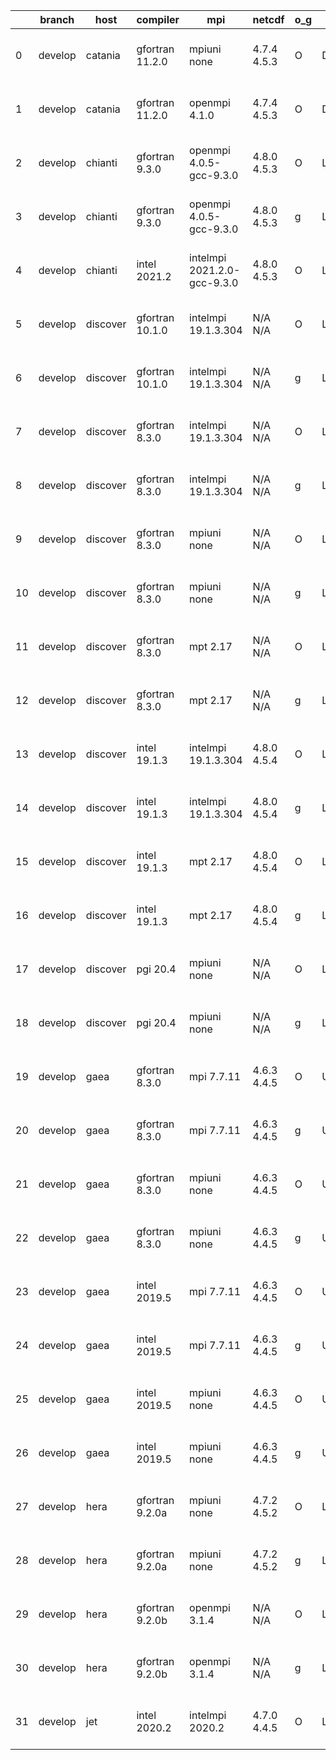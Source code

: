 |    | branch   | host     | compiler        | mpi                         | netcdf      | o_g   | os     | build   | u_pass   | u_fail   | s_pass   | s_fail   | e_pass   | e_fail   | nuopc_pass   | nuopc_fail   | artifacts_hash                                                                                                                                                        | modified                  |
|----|----------|----------|-----------------|-----------------------------|-------------|-------|--------|---------|----------|----------|----------|----------|----------|----------|--------------|--------------|-----------------------------------------------------------------------------------------------------------------------------------------------------------------------|---------------------------|
|  0 | develop  | catania  | gfortran 11.2.0 | mpiuni none                 | 4.7.4 4.5.3 | O     | Darwin | pass    | 12136    | 0        | 8        | 0        | 43       | 0        | 0            | 50           | [artifacts](https://github.com/esmf-org/esmf-test-artifacts/tree/8c425c0f7f3d1930eb32a14c1869e079c96390b5/develop/catania/gfortran/11.2.0/O/mpiuni/none)              | 2022-05-03 00:39:30 -0600 |
|  1 | develop  | catania  | gfortran 11.2.0 | openmpi 4.1.0               | 4.7.4 4.5.3 | O     | Darwin | pass    | 13508    | 154      | 41       | 8        | 80       | 0        | 45           | 5            | [artifacts](https://github.com/esmf-org/esmf-test-artifacts/tree/1c65154b74bcada23bb55ddba2590c85ac8ac390/develop/catania/gfortran/11.2.0/O/openmpi/4.1.0)            | 2022-05-03 00:06:29 -0600 |
|  2 | develop  | chianti  | gfortran 9.3.0  | openmpi 4.0.5-gcc-9.3.0     | 4.8.0 4.5.3 | O     | Linux  | pass    | 13662    | 0        | 49       | 0        | 80       | 0        | 50           | 0            | [artifacts](https://github.com/esmf-org/esmf-test-artifacts/tree/3ff0ba2f20be59f42ea87d253d9aa9463dc52d12/develop/chianti/gfortran/9.3.0/O/openmpi/4.0.5-gcc-9.3.0)   | 2022-05-03 01:54:21 -0400 |
|  3 | develop  | chianti  | gfortran 9.3.0  | openmpi 4.0.5-gcc-9.3.0     | 4.8.0 4.5.3 | g     | Linux  | pass    | 13662    | 0        | 49       | 0        | 80       | 0        | 50           | 0            | [artifacts](https://github.com/esmf-org/esmf-test-artifacts/tree/cde9fb00cbe96f5d56ca2c47979188b3905d7337/develop/chianti/gfortran/9.3.0/g/openmpi/4.0.5-gcc-9.3.0)   | 2022-05-03 02:48:15 -0400 |
|  4 | develop  | chianti  | intel 2021.2    | intelmpi 2021.2.0-gcc-9.3.0 | 4.8.0 4.5.3 | O     | Linux  | pass    | 13662    | 0        | 49       | 0        | 80       | 0        | 50           | 0            | [artifacts](https://github.com/esmf-org/esmf-test-artifacts/tree/c508572c4c7673da9bb97e8e3122b3f965040797/develop/chianti/intel/2021.2/O/intelmpi/2021.2.0-gcc-9.3.0) | 2022-05-03 02:23:26 -0400 |
|  5 | develop  | discover | gfortran 10.1.0 | intelmpi 19.1.3.304         | N/A N/A     | O     | Linux  | pass    | 13647    | 15       | 49       | 0        | 80       | 0        | 50           | 0            | [artifacts](https://github.com/esmf-org/esmf-test-artifacts/tree/d51ebb166eef9b6ef962464a41be8c61b41ef716/develop/discover/gfortran/10.1.0/O/intelmpi/19.1.3.304)     | 2022-05-03 01:41:00 -0400 |
|  6 | develop  | discover | gfortran 10.1.0 | intelmpi 19.1.3.304         | N/A N/A     | g     | Linux  | pass    | 13647    | 15       | 49       | 0        | 80       | 0        | 50           | 0            | [artifacts](https://github.com/esmf-org/esmf-test-artifacts/tree/69dcdb1c04f3614bf303cea4c73e1d7e6b3db707/develop/discover/gfortran/10.1.0/g/intelmpi/19.1.3.304)     | 2022-05-03 01:45:00 -0400 |
|  7 | develop  | discover | gfortran 8.3.0  | intelmpi 19.1.3.304         | N/A N/A     | O     | Linux  | pass    | 13647    | 15       | 49       | 0        | 80       | 0        | 50           | 0            | [artifacts](https://github.com/esmf-org/esmf-test-artifacts/tree/4f3df5932d59378dfe9cf8db4d55c993abcbd0b3/develop/discover/gfortran/8.3.0/O/intelmpi/19.1.3.304)      | 2022-05-03 01:37:35 -0400 |
|  8 | develop  | discover | gfortran 8.3.0  | intelmpi 19.1.3.304         | N/A N/A     | g     | Linux  | pass    | 13647    | 15       | 49       | 0        | 80       | 0        | 50           | 0            | [artifacts](https://github.com/esmf-org/esmf-test-artifacts/tree/af64a5a8d406c97332297b0e1238de2910a21927/develop/discover/gfortran/8.3.0/g/intelmpi/19.1.3.304)      | 2022-05-03 01:48:17 -0400 |
|  9 | develop  | discover | gfortran 8.3.0  | mpiuni none                 | N/A N/A     | O     | Linux  | pass    | 12136    | 0        | 8        | 0        | 43       | 0        | 0            | 50           | [artifacts](https://github.com/esmf-org/esmf-test-artifacts/tree/1a26bab24f0f392551c942ea2d5ab7b0ddb500e1/develop/discover/gfortran/8.3.0/O/mpiuni/none)              | 2022-05-03 01:32:53 -0400 |
| 10 | develop  | discover | gfortran 8.3.0  | mpiuni none                 | N/A N/A     | g     | Linux  | pass    | 12136    | 0        | 8        | 0        | 43       | 0        | 0            | 50           | [artifacts](https://github.com/esmf-org/esmf-test-artifacts/tree/00077408e1c1dbd92ba611a960401c1432884b68/develop/discover/gfortran/8.3.0/g/mpiuni/none)              | 2022-05-03 01:38:49 -0400 |
| 11 | develop  | discover | gfortran 8.3.0  | mpt 2.17                    | N/A N/A     | O     | Linux  | pass    | 13662    | 0        | 49       | 0        | 80       | 0        | 46           | 4            | [artifacts](https://github.com/esmf-org/esmf-test-artifacts/tree/07494facbf0dda8ceb5f663f8612c830b27820fa/develop/discover/gfortran/8.3.0/O/mpt/2.17)                 | 2022-05-03 01:28:01 -0400 |
| 12 | develop  | discover | gfortran 8.3.0  | mpt 2.17                    | N/A N/A     | g     | Linux  | pass    | 13662    | 0        | 49       | 0        | 80       | 0        | 46           | 4            | [artifacts](https://github.com/esmf-org/esmf-test-artifacts/tree/00077408e1c1dbd92ba611a960401c1432884b68/develop/discover/gfortran/8.3.0/g/mpt/2.17)                 | 2022-05-03 01:38:49 -0400 |
| 13 | develop  | discover | intel 19.1.3    | intelmpi 19.1.3.304         | 4.8.0 4.5.4 | O     | Linux  | pass    | 13662    | 0        | 49       | 0        | 80       | 0        | 50           | 0            | [artifacts](https://github.com/esmf-org/esmf-test-artifacts/tree/7c9c25a3d61a3530513350b59e0e0da8838ecf5f/develop/discover/intel/19.1.3/O/intelmpi/19.1.3.304)        | 2022-05-03 01:53:14 -0400 |
| 14 | develop  | discover | intel 19.1.3    | intelmpi 19.1.3.304         | 4.8.0 4.5.4 | g     | Linux  | pass    | 13662    | 0        | 49       | 0        | 80       | 0        | 50           | 0            | [artifacts](https://github.com/esmf-org/esmf-test-artifacts/tree/60e73946e13023330a886639e23047ac89e29bef/develop/discover/intel/19.1.3/g/intelmpi/19.1.3.304)        | 2022-05-03 01:57:10 -0400 |
| 15 | develop  | discover | intel 19.1.3    | mpt 2.17                    | 4.8.0 4.5.4 | O     | Linux  | pass    | 13662    | 0        | 49       | 0        | 80       | 0        | 0            | 50           | [artifacts](https://github.com/esmf-org/esmf-test-artifacts/tree/af64a5a8d406c97332297b0e1238de2910a21927/develop/discover/intel/19.1.3/O/mpt/2.17)                   | 2022-05-03 01:48:17 -0400 |
| 16 | develop  | discover | intel 19.1.3    | mpt 2.17                    | 4.8.0 4.5.4 | g     | Linux  | pass    | 13662    | 0        | 49       | 0        | 80       | 0        | 0            | 50           | [artifacts](https://github.com/esmf-org/esmf-test-artifacts/tree/69dcdb1c04f3614bf303cea4c73e1d7e6b3db707/develop/discover/intel/19.1.3/g/mpt/2.17)                   | 2022-05-03 01:45:00 -0400 |
| 17 | develop  | discover | pgi 20.4        | mpiuni none                 | N/A N/A     | O     | Linux  | pass    | 11510    | 626      | 6        | 2        | 40       | 3        | 0            | 50           | [artifacts](https://github.com/esmf-org/esmf-test-artifacts/tree/a5c196d71719aa443d6a4b2f75cbae64e7961074/develop/discover/pgi/20.4/O/mpiuni/none)                    | 2022-05-03 02:51:17 -0400 |
| 18 | develop  | discover | pgi 20.4        | mpiuni none                 | N/A N/A     | g     | Linux  | pass    | 11510    | 626      | 4        | 4        | 40       | 3        | 0            | 50           | [artifacts](https://github.com/esmf-org/esmf-test-artifacts/tree/6702f1609729d70defdd644a5b43277f5edaaab9/develop/discover/pgi/20.4/g/mpiuni/none)                    | 2022-05-03 02:56:16 -0400 |
| 19 | develop  | gaea     | gfortran 8.3.0  | mpi 7.7.11                  | 4.6.3 4.4.5 | O     | Unicos | pass    | 13661    | 1        | 49       | 0        | 80       | 0        | 47           | 3            | [artifacts](https://github.com/esmf-org/esmf-test-artifacts/tree/43e3ff5eb06b250fbf23a884397c68559907d51f/develop/gaea/gfortran/8.3.0/O/mpi/7.7.11)                   | 2022-05-03 01:58:47 -0400 |
| 20 | develop  | gaea     | gfortran 8.3.0  | mpi 7.7.11                  | 4.6.3 4.4.5 | g     | Unicos | pass    | 13661    | 1        | 49       | 0        | 80       | 0        | 47           | 3            | [artifacts](https://github.com/esmf-org/esmf-test-artifacts/tree/4f779c7e51069b3afc835ca2d35cc56cd524b591/develop/gaea/gfortran/8.3.0/g/mpi/7.7.11)                   | 2022-05-03 02:27:36 -0400 |
| 21 | develop  | gaea     | gfortran 8.3.0  | mpiuni none                 | 4.6.3 4.4.5 | O     | Unicos | pass    | 12136    | 0        | 8        | 0        | 43       | 0        | 0            | 50           | [artifacts](https://github.com/esmf-org/esmf-test-artifacts/tree/aaba362bc3646b14362d084e0beff4bacdfd769d/develop/gaea/gfortran/8.3.0/O/mpiuni/none)                  | 2022-05-03 01:39:16 -0400 |
| 22 | develop  | gaea     | gfortran 8.3.0  | mpiuni none                 | 4.6.3 4.4.5 | g     | Unicos | pass    | 12136    | 0        | 8        | 0        | 43       | 0        | 0            | 50           | [artifacts](https://github.com/esmf-org/esmf-test-artifacts/tree/aefea75cc62deb2d9e9064c458ad52a3f1b577c1/develop/gaea/gfortran/8.3.0/g/mpiuni/none)                  | 2022-05-03 02:11:25 -0400 |
| 23 | develop  | gaea     | intel 2019.5    | mpi 7.7.11                  | 4.6.3 4.4.5 | O     | Unicos | pass    | 13647    | 15       | 49       | 0        | 80       | 0        | 47           | 3            | [artifacts](https://github.com/esmf-org/esmf-test-artifacts/tree/990f8611c06fa4b91cc2a5824e939e78ad39640d/develop/gaea/intel/2019.5/O/mpi/7.7.11)                     | 2022-05-03 01:36:35 -0400 |
| 24 | develop  | gaea     | intel 2019.5    | mpi 7.7.11                  | 4.6.3 4.4.5 | g     | Unicos | pass    | 13647    | 15       | 49       | 0        | 80       | 0        | 47           | 3            | [artifacts](https://github.com/esmf-org/esmf-test-artifacts/tree/de32f86e73fc082a8d2b86edd2eb768f49639eb6/develop/gaea/intel/2019.5/g/mpi/7.7.11)                     | 2022-05-03 01:51:23 -0400 |
| 25 | develop  | gaea     | intel 2019.5    | mpiuni none                 | 4.6.3 4.4.5 | O     | Unicos | pass    | 12121    | 15       | 8        | 0        | 43       | 0        | 0            | 50           | [artifacts](https://github.com/esmf-org/esmf-test-artifacts/tree/aece09adaa4a563ba3295e6f1415ef4dd89dc5af/develop/gaea/intel/2019.5/O/mpiuni/none)                    | 2022-05-03 01:21:29 -0400 |
| 26 | develop  | gaea     | intel 2019.5    | mpiuni none                 | 4.6.3 4.4.5 | g     | Unicos | pass    | 12121    | 15       | 8        | 0        | 43       | 0        | 0            | 50           | [artifacts](https://github.com/esmf-org/esmf-test-artifacts/tree/ff38ab0ea49133d562210f9ac1bd9030430eb035/develop/gaea/intel/2019.5/g/mpiuni/none)                    | 2022-05-03 01:40:05 -0400 |
| 27 | develop  | hera     | gfortran 9.2.0a | mpiuni none                 | 4.7.2 4.5.2 | O     | Linux  | pass    | 12136    | 0        | 8        | 0        | 43       | 0        | 0            | 50           | [artifacts](https://github.com/esmf-org/esmf-test-artifacts/tree/d8a902a64defe3165a8e790a3725e940c78b558f/develop/hera/gfortran/9.2.0a/O/mpiuni/none)                 | 2022-05-03 06:25:52 +0000 |
| 28 | develop  | hera     | gfortran 9.2.0a | mpiuni none                 | 4.7.2 4.5.2 | g     | Linux  | pass    | 12136    | 0        | 8        | 0        | 43       | 0        | 0            | 50           | [artifacts](https://github.com/esmf-org/esmf-test-artifacts/tree/d8a902a64defe3165a8e790a3725e940c78b558f/develop/hera/gfortran/9.2.0a/g/mpiuni/none)                 | 2022-05-03 06:25:52 +0000 |
| 29 | develop  | hera     | gfortran 9.2.0b | openmpi 3.1.4               | N/A N/A     | O     | Linux  | pass    | 13662    | 0        | 49       | 0        | 80       | 0        | 50           | 0            | [artifacts](https://github.com/esmf-org/esmf-test-artifacts/tree/36a197e513f216652e67008474831c0d239462ea/develop/hera/gfortran/9.2.0b/O/openmpi/3.1.4)               | 2022-05-03 06:28:15 +0000 |
| 30 | develop  | hera     | gfortran 9.2.0b | openmpi 3.1.4               | N/A N/A     | g     | Linux  | pass    | 13662    | 0        | 49       | 0        | 80       | 0        | 50           | 0            | [artifacts](https://github.com/esmf-org/esmf-test-artifacts/tree/9875c8b126565e8399c1db0abeee0e38e9cca2b5/develop/hera/gfortran/9.2.0b/g/openmpi/3.1.4)               | 2022-05-03 06:38:30 +0000 |
| 31 | develop  | jet      | intel 2020.2    | intelmpi 2020.2             | 4.7.0 4.4.5 | O     | Linux  | pass    | pending  | pending  | pending  | pending  | pending  | pending  | pending      | pending      | [artifacts](https://github.com/esmf-org/esmf-test-artifacts/tree/c4eef7d77f2fca8c183585801b3d998a7d84c786/develop/jet/intel/2020.2/O/intelmpi/2020.2)                 | 2022-05-03 04:07:41 +0000 |